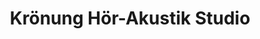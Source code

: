 ---
title: "Krönung Hör-Akustik Studio"
url: /neuhof/kroenung-hoer-akustik-studio/
shop: Hörgeräte
---